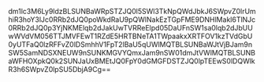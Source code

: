 dm1lc3M6Ly9ldzBLSUNBaWRpSTZJQ0l5SWl3TkNpQWdJbkJ6SWpvZ0lrUmhiR3hoY3lJc0RRb2dJQ0poWkdRaU9pQWlNakEzTGpFME9DNHlMakl6TlNJc0RRb2dJQ0p3YjNKMElqb2dJakUwTVRReElpd05DaUFnSW1sa0lqb2dJbUUwWVdVM056TTJMVFEwT1RZdE5HRTBNeTA1TWpaakxXRTFOV1kzTVdGbU0yUTFaQ0lzRFFvZ0lDSmhhV1FpT2lBaU5qUWlMQTBLSUNBaWJtVjBJam9nSW5SamNDSXNEUW9nSUNKMGVYQmxJam9nSW01dmJtVWlMQTBLSUNBaWFHOXpkQ0k2SUNJaUxBMEtJQ0FpY0dGMGFDSTZJQ0lpTEEwS0lDQWlkR3h6SWpvZ0lpSU5DbjA9Cg==
